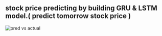 
## stock price predicting by building GRU & LSTM model.( predict tomorrow stock price )



![pred vs actual](https://github.com/linsamtw/FinMind/blob/master/Mining/GRE_LSTM.png)
